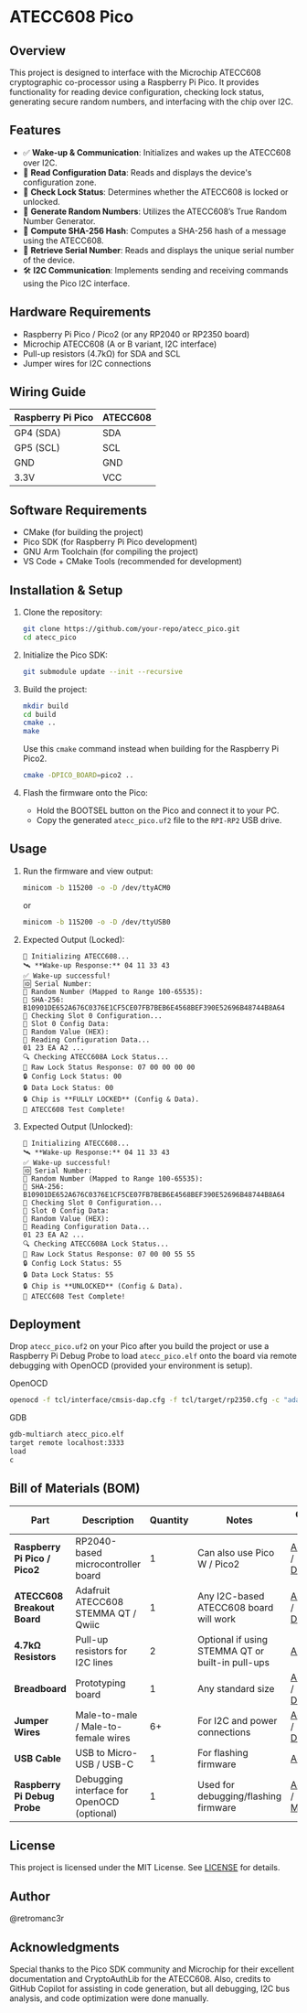 # ATECC608 Pico

## Overview

This project is designed to interface with the Microchip ATECC608 cryptographic co-processor using a Raspberry Pi Pico. It provides functionality for reading device configuration, checking lock status, generating secure random numbers, and interfacing with the chip over I2C.

## Features

- ✅ **Wake-up & Communication**: Initializes and wakes up the ATECC608 over I2C.
- 🔎 **Read Configuration Data**: Reads and displays the device's configuration zone.
- 🔐 **Check Lock Status**: Determines whether the ATECC608 is locked or unlocked.
- 🎲 **Generate Random Numbers**: Utilizes the ATECC608’s True Random Number Generator.
- 🔢 **Compute SHA-256 Hash**: Computes a SHA-256 hash of a message using the ATECC608.
- 📜 **Retrieve Serial Number**: Reads and displays the unique serial number of the device.
- 🛠 **I2C Communication**: Implements sending and receiving commands using the Pico I2C interface.

## Hardware Requirements

- Raspberry Pi Pico / Pico2 (or any RP2040 or RP2350 board)
- Microchip ATECC608 (A or B variant, I2C interface)
- Pull-up resistors (4.7kΩ) for SDA and SCL
- Jumper wires for I2C connections

## Wiring Guide

| Raspberry Pi Pico | ATECC608 |
|-------------------|----------|
| GP4 (SDA)         | SDA      |
| GP5 (SCL)         | SCL      |
| GND               | GND      |
| 3.3V              | VCC      |

## Software Requirements

- CMake (for building the project)
- Pico SDK (for Raspberry Pi Pico development)
- GNU Arm Toolchain (for compiling the project)
- VS Code + CMake Tools (recommended for development)

## Installation & Setup

1. Clone the repository:
    ```sh
    git clone https://github.com/your-repo/atecc_pico.git
    cd atecc_pico
    ```

2. Initialize the Pico SDK:
    ```sh
    git submodule update --init --recursive
    ```

3. Build the project:
    ```sh
    mkdir build
    cd build
    cmake ..
    make
    ```
    Use this `cmake` command instead when building for the Raspberry Pi Pico2.
    ```sh
    cmake -DPICO_BOARD=pico2 ..
    ```

4. Flash the firmware onto the Pico:
    - Hold the BOOTSEL button on the Pico and connect it to your PC.
    - Copy the generated `atecc_pico.uf2` file to the `RPI-RP2` USB drive.

## Usage

1. Run the firmware and view output:
    ```sh
    minicom -b 115200 -o -D /dev/ttyACM0
    ```
    or
    ```sh
    minicom -b 115200 -o -D /dev/ttyUSB0
    ```

2. Expected Output (Locked):
    ```
    📡 Initializing ATECC608...
    🛰️ **Wake-up Response:** 04 11 33 43 
    ✅ Wake-up successful!
    🆔 Serial Number: 
    🎲 Random Number (Mapped to Range 100-65535): 
    🔢 SHA-256: B10901DE652A676C0376E1CF5CE07FB7BEB6E4568BEF390E52696B48744B8A64
    🔎 Checking Slot 0 Configuration...
    🔎 Slot 0 Config Data: 
    🎲 Random Value (HEX):  
    🔎 Reading Configuration Data...
    01 23 EA A2 ...
    🔍 Checking ATECC608A Lock Status...
    🔐 Raw Lock Status Response: 07 00 00 00 00
    🔒 Config Lock Status: 00
    🔒 Data Lock Status: 00
    🔒 Chip is **FULLY LOCKED** (Config & Data).
    🎉 ATECC608 Test Complete!
    ```

3. Expected Output (Unlocked):
    ```
    📡 Initializing ATECC608...
    🛰️ **Wake-up Response:** 04 11 33 43 
    ✅ Wake-up successful!
    🆔 Serial Number: 
    🎲 Random Number (Mapped to Range 100-65535): 
    🔢 SHA-256: B10901DE652A676C0376E1CF5CE07FB7BEB6E4568BEF390E52696B48744B8A64
    🔎 Checking Slot 0 Configuration...
    🔎 Slot 0 Config Data: 
    🎲 Random Value (HEX):  
    🔎 Reading Configuration Data...
    01 23 EA A2 ...
    🔍 Checking ATECC608A Lock Status...
    🔐 Raw Lock Status Response: 07 00 00 55 55
    🔒 Config Lock Status: 55
    🔒 Data Lock Status: 55
    🔒 Chip is **UNLOCKED** (Config & Data).
    🎉 ATECC608 Test Complete!
    ```

## Deployment

Drop `atecc_pico.uf2` on your Pico after you build the project or use a Raspberry Pi Debug Probe to load `atecc_pico.elf` onto the board via remote debugging with OpenOCD (provided your environment is setup).

OpenOCD
```sh
openocd -f tcl/interface/cmsis-dap.cfg -f tcl/target/rp2350.cfg -c "adapter speed 5000"
```

GDB
```sh
gdb-multiarch atecc_pico.elf
target remote localhost:3333
load
c
```


## Bill of Materials (BOM)

| **Part**                     | **Description**                                      | **Quantity** | **Notes** | **Order Link** |
|------------------------------|--------------------------------------------------|------------|----------|--------------|
| **Raspberry Pi Pico / Pico2**  | RP2040-based microcontroller board                 | 1          | Can also use Pico W / Pico2 | [Adafruit](https://www.adafruit.com/product/6006) / [DigiKey](https://www.digikey.com/en/products/detail/raspberry-pi/SC1631/24627136) |
| **ATECC608 Breakout Board**    | Adafruit ATECC608 STEMMA QT / Qwiic                | 1          | Any I2C-based ATECC608 board will work | [Adafruit](https://www.adafruit.com/product/4314) / [DigiKey](https://www.digikey.com/en/products/detail/adafruit-industries-llc/4314/10419053) |
| **4.7kΩ Resistors**           | Pull-up resistors for I2C lines                   | 2          | Optional if using STEMMA QT or built-in pull-ups | [Amazon](https://www.amazon.com/Elegoo-Values-Resistor-Assortment-Compliant/dp/B072BL2VX1) |
| **Breadboard**                | Prototyping board                                 | 1          | Any standard size | [Adafruit](https://www.adafruit.com/product/239) / [DigiKey](https://www.digikey.com/en/products/detail/global-specialties/GS-830/5231309) |
| **Jumper Wires**              | Male-to-male / Male-to-female wires               | 6+         | For I2C and power connections | [Adafruit](https://www.adafruit.com/product/1957) / [DigiKey](https://www.digikey.com/en/products/filter/jumper-wire/640) |
| **USB Cable**                 | USB to Micro-USB / USB-C                          | 1          | For flashing firmware | [Adafruit](https://www.adafruit.com/product/592) |
| **Raspberry Pi Debug Probe**  | Debugging interface for OpenOCD (optional)        | 1          | Used for debugging/flashing firmware | [Adafruit](https://www.adafruit.com/product/5699) / [Mouser](https://www.mouser.com/ProductDetail/Adafruit/5699) |


## License

This project is licensed under the MIT License. See [LICENSE](LICENSE) for details.

## Author

@retromanc3r

## Acknowledgments

Special thanks to the Pico SDK community and Microchip for their excellent documentation and CryptoAuthLib for the ATECC608. Also, credits to GitHub Copilot for assisting in code generation, but all debugging, I2C bus analysis, and code optimization were done manually.
